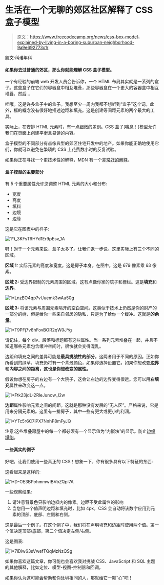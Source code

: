 # 生活在一个无聊的郊区社区解释了 CSS 盒子模型

> 原文：<https://www.freecodecamp.org/news/css-box-model-explained-by-living-in-a-boring-suburban-neighborhood-9a9e692773c1/>

凯文·科诺年科

#### 如果你去过普通的郊区，那么你就能理解 CSS 盒子模型。

一个有经验的前端 web 开发人员会告诉你，一个 HTML 布局其实就是一系列的盒子。这些盒子在它们的容器盒中相互堆叠，那些容器盒在一个更大的容器盒中相互堆叠，然后…

哇哦。这是许多盒子中的盒子。我想至少一周内我都不想听到“盒子”这个词。此外，框的概念没有很好地描述边距和填充。这是创建等间距元素的两个最大的工具。

实际上，在安排 HTML 元素时，有一点细微的差别。CSS 盒子(喘息！)模型允许我们在页面上创建平衡且易读的内容。

盒子模型的不同部分有点像典型的郊区住宅开发中的地产。如果你能正确地使用它们，你就可以避免在繁琐的 CSS 上花费数小时的反复试验。

如果你正在寻找一个更技术性的解释，MDN 有一个[非常好的解释](https://developer.mozilla.org/en-US/docs/Web/CSS/CSS_Box_Model/Introduction_to_the_CSS_box_model)。

#### 盒子模型的主要部分

有 5 个重要属性允许您调整 HTML 元素的大小和分布:

*   宽度
*   高度
*   填料
*   边境
*   边缘

这是它在图表中的样子:

![1*t_3KFsT6HYd1Er9pEsv_1A](img/218accec89eab1c734be9c88804bd8b8.png)

呀！对于一个元素来说，盒子太多了。让我们退一步说。这里实际上有三个不同的区域。

**区域 1:** 实际元素的高度和宽度。这是房子本身。在图中，这是 679 像素乘 63 像素。

**区域 2:** 受边界限制的元素周围的区域。这有点像你家的院子和栅栏。这是**填充**和**边界**。

![1*LnzBO4qp7vUuemk3wAu50g](img/dfa2881339498fd92d75945c6e3b76d1.png)

**区域 3:** 将该元素与周围元素隔开的空白空间。这类似于技术上仍然是你的财产的一部分的树，但是给你一些来自邻居的隐私，只是为了给你一个缓冲。这就是**的余量**。

![1*T9PFj7v8hFovBOR2qW0JYg](img/76ee8d86a142746ae8209321357f1d22.png)

请记住，每个 div、段落和标题都有这些属性。当一系列元素堆叠在一起，并且不知道哪些元素包含缓冲空间时，很快就会变得混乱。

边距和填充之间的差异可能是**最具挑战性的部分**。这两者用于不同的原因。正如你所看到的绿草，填充仍将有一个背景颜色，如果你选择设置它。如果你想改变**边界**和**内容之间的距离，这也是你想改变的属性。**

假设你想在房子的右边有一个大院子，这会让右边的边界变得很远。您可以用**右填充**属性来改变这一点。

![1*Ftk23jdL-2RleJunow_l2w](img/0ac8181366b4c421770683e2fcdab3e8.png)

**边距**属性影响元素之间的间距。这就是那种没有发展的“无人区”。严格来说，它是用来分隔元素的。这里有一排房子，其中一些有更大或更小的利润。

![1*YTc5r6C7lPX7NnhF8mFyJQ](img/7c85bcc71c878bc4985b83c674b63ed6.png)

注意:这些堆叠房屋中的每一个都必须有一个显示值为“内嵌块”的显示。防止[边缘塌陷](https://developer.mozilla.org/en-US/docs/Web/CSS/CSS_Box_Model/Mastering_margin_collapsing)。

#### 一些真实的例子

好吧，让我们使用一些真正的 CSS！想象一下，你有很多具有以下特征的东西:

这看起来是这样的:

![1*D-OE3BPohmmwIBVbZQpI7A](img/8c8c7c2aaad3a6cdf29cb79f9045a4ed.png)

一些观察结果:

1.  请注意背景色只影响边框内的像素。边距不受此属性的影响
2.  当您用一个值声明边距和填充时，比如 4px，CSS 会自动将该数字应用到元素的顶部、底部、左侧和右侧。

这是最后一个例子。在这个例子中，我们将在声明填充和边距时使用两个值。第一个值决定顶部/底部，第二个值决定左侧/右侧。

这是图表:

![1*7iDlw63sVwefTQqMzNzQSg](img/183aa5a3ab831f4de50e291bc7a67e0b.png)

如果你喜欢这篇文章，你可能也会喜欢我对挑战 CSS、JavaScript 和 SQL 主题的其他解释，比如定位、模型-视图-控制器和回调。

如果你认为这可能会帮助和你处境相同的人，那就给它一颗“心”吧！